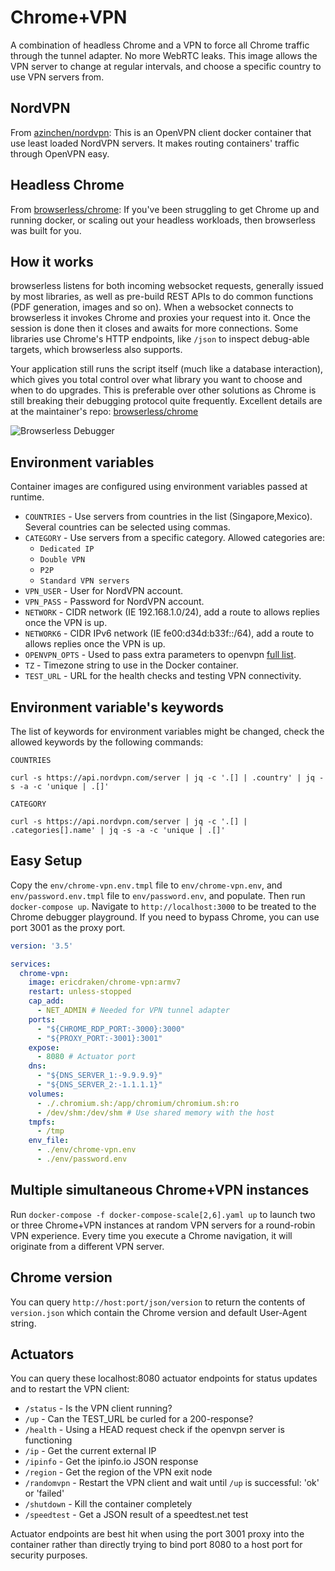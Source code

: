 # Chrome+VPN

A combination of headless Chrome and a VPN to force all Chrome traffic through the tunnel adapter. No more WebRTC leaks.
This image allows the VPN server to change at regular intervals, and choose a specific country to use VPN servers from.

## NordVPN

From [azinchen/nordvpn](https://github.com/azinchen/nordvpn): This is an OpenVPN client docker container that use least loaded NordVPN servers. It makes routing containers' traffic through OpenVPN easy.

## Headless Chrome

From [browserless/chrome](https://github.com/browserless/chrome): If you've been struggling to get Chrome up and running docker, or scaling out your headless workloads, then browserless was built for you.

## How it works

browserless listens for both incoming websocket requests, generally issued by most libraries, as well as pre-build REST APIs to do common functions (PDF generation, images and so on). When a websocket connects to browserless it invokes Chrome and proxies your request into it. Once the session is done then it closes and awaits for more connections. Some libraries use Chrome's HTTP endpoints, like `/json` to inspect debug-able targets, which browserless also supports.

Your application still runs the script itself (much like a database interaction), which gives you total control over what library you want to choose and when to do upgrades. This is preferable over other solutions as Chrome is still breaking their debugging protocol quite frequently.
Excellent details are at the maintainer's repo: [browserless/chrome](https://github.com/browserless/chrome)

![Browserless Debugger](https://raw.githubusercontent.com/ericdraken/chrome-vpn/master/demo.gif)

## Environment variables

Container images are configured using environment variables passed at runtime.

 * `COUNTRIES`         - Use servers from countries in the list (Singapore,Mexico). Several countries can be selected using commas.
 * `CATEGORY`          - Use servers from a specific category. Allowed categories are:
   * `Dedicated IP`
   * `Double VPN`
   * `P2P`
   * `Standard VPN servers`
 * `VPN_USER`          - User for NordVPN account.
 * `VPN_PASS`          - Password for NordVPN account.
 * `NETWORK`           - CIDR network (IE 192.168.1.0/24), add a route to allows replies once the VPN is up.
 * `NETWORK6`          - CIDR IPv6 network (IE fe00:d34d:b33f::/64), add a route to allows replies once the VPN is up.
 * `OPENVPN_OPTS`      - Used to pass extra parameters to openvpn [full list](https://openvpn.net/community-resources/reference-manual-for-openvpn-2-4/).
 * `TZ`                - Timezone string to use in the Docker container.
 * `TEST_URL`          - URL for the health checks and testing VPN connectivity.

## Environment variable's keywords

The list of keywords for environment variables might be changed, check the allowed keywords by the following commands:

`COUNTRIES`
```
curl -s https://api.nordvpn.com/server | jq -c '.[] | .country' | jq -s -a -c 'unique | .[]'
```

`CATEGORY`
```
curl -s https://api.nordvpn.com/server | jq -c '.[] | .categories[].name' | jq -s -a -c 'unique | .[]'
```

## Easy Setup

Copy the `env/chrome-vpn.env.tmpl` file to `env/chrome-vpn.env`, and `env/password.env.tmpl` file to `env/password.env`, and populate. Then run `docker-compose up`. Navigate to `http://localhost:3000` to
be treated to the Chrome debugger playground. If you need to bypass Chrome, you can use port 3001 as the proxy port.

```yaml
version: '3.5'

services:
  chrome-vpn:
    image: ericdraken/chrome-vpn:armv7
    restart: unless-stopped
    cap_add:
      - NET_ADMIN # Needed for VPN tunnel adapter
    ports:
      - "${CHROME_RDP_PORT:-3000}:3000"
      - "${PROXY_PORT:-3001}:3001"
    expose:
      - 8080 # Actuator port
    dns:
      - "${DNS_SERVER_1:-9.9.9.9}"
      - "${DNS_SERVER_2:-1.1.1.1}"
    volumes:
      - ./.chromium.sh:/app/chromium/chromium.sh:ro
      - /dev/shm:/dev/shm # Use shared memory with the host
    tmpfs:
      - /tmp
    env_file:
      - ./env/chrome-vpn.env
      - ./env/password.env
```

## Multiple simultaneous Chrome+VPN instances

Run `docker-compose -f docker-compose-scale[2,6].yaml up` to launch two or three Chrome+VPN instances
at random VPN servers for a round-robin VPN experience. Every time you execute a Chrome navigation, it will originate from
a different VPN server.

## Chrome version

You can query `http://host:port/json/version` to return the contents of `version.json` which contain the Chrome version and default User-Agent string.

## Actuators

You can query these localhost:8080 actuator endpoints for status updates and to restart the VPN client:

* `/status` - Is the VPN client running?
* `/up` - Can the TEST_URL be curled for a 200-response?
* `/health` - Using a HEAD request check if the openvpn server is functioning
* `/ip` - Get the current external IP
* `/ipinfo` - Get the ipinfo.io JSON response
* `/region` - Get the region of the VPN exit node
* `/randomvpn` - Restart the VPN client and wait until `/up` is successful: 'ok' or 'failed'
* `/shutdown` - Kill the container completely
* `/speedtest` - Get a JSON result of a speedtest.net test

Actuator endpoints are best hit when using the port 3001 proxy into the container rather than directly trying
to bind port 8080 to a host port for security purposes.